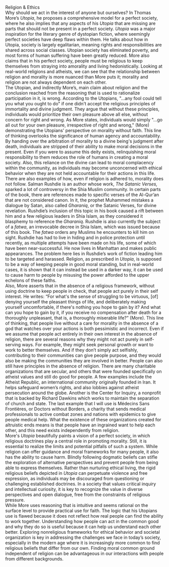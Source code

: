 Religion & Ethics  
Why should we act in the interest of anyone but ourselves? In Thomas More’s *Utopia*, he proposes a comprehensive model for a perfect society, where he also implies that any aspects of his *Utopia* that are missing are parts that should not be present in a perfect society. *Utopia* was a major inspiration for the literary genre of dystopian fiction, where seemingly perfect societies have deep flaws within them. He talks about how in Utopia, society is largely egalitarian, meaning rights and responsibilities are shared across social classes. Utopian society has eliminated poverty, and most forms of human suffering have been greatly reduced. More also claims that in his perfect society, people must be religious to keep themselves from straying into amorality and living hedonistically. Looking at real-world religions and atheists, we can see that the relationship between religion and morality is more nuanced than More puts it; morality and religion are not always dependent on each other.  
The Utopian, and indirectly More’s, main claim about religion and the conclusion reached from the reasoning that is used to rationalize participation in it, is wrong. According to the Utopians, "...any fool could tell you what you ought to do" if one didn't accept the religious principles of immortality and divine judgment. They argue that without these principles, individuals would prioritize their own pleasure above all else, without concern for right and wrong. As More states, individuals would simply "...go all out for your own pleasure, irrespective of right and wrong," (More) demonstrating the Utopians' perspective on morality without faith. This line of thinking overlooks the significance of human agency and accountability. By handing over the arbitration of morality to a divine being's judgment after death, individuals are stripped of their ability to make moral decisions in the present. Even if you were to assume this deity exists, relinquishing moral responsibility to them reduces the role of humans in creating a moral society. Also, this reliance on the divine can lead to moral complacency within the community, as individuals may become unconcerned with ethical behavior when they are not held accountable for their actions in this life.  
There are also examples of how, even if religion is adhered to, morality does not follow. Salman Rushdie is an author whose work, *The Satanic Verses,* sparked a lot of controversy in the Shia Muslim community. In certain parts of the book, there are references made to specific verses of the Al-Qur’an that are not considered canon. In it, the prophet Muhammed mistakes a dialogue by Satan, also called *Gharaniq*, or the Satanic Verses, for divine revelation. Rushdie’s inclusion of this topic in his book caused a rift between him and a few religious leaders in Shia Islam, as they considered it blasphemy to reference the *Gharaniq*. Rushdie is also currently the subject of a *fatwa*, an irrevocable decree in Shia Islam, which was issued because of this book. The *fatwa* orders any Muslims he encounters to kill him on sight. Rushdie has had to live in hiding and in police protection until recently, as multiple attempts have been made on his life, some of which have been near-successful. He now lives in Manhattan and makes public appearances. The problem here lies in Rushdie’s work of fiction leading him to be targeted and harassed. Religion, as prescribed in *Utopia*, is supposed to be a way of keeping people in good moral standing, but in real-world cases, it is shown that it can instead be used in a darker way, it can be used to cause harm to people by misusing the power afforded to the upper echelons of these faiths.  
Also, More asserts that in the absence of a religious framework, without using doctrine to keep people in check, that people act purely in their self interest. He writes: “For what's the sense of struggling to be virtuous, \[of\] denying yourself the pleasant things of life, and deliberately making yourself uncomfortable, if there's nothing you hope to gain by it? And what can you hope to gain by it, if you receive no compensation after death for a thoroughly unpleasant, that is, a thoroughly miserable life?” (More). This line of thinking, that people live without a care for morality in the absence of a god that watches over your actions is both pessimistic and incorrect. Even if we assume that people act entirely in their own interest in the absence of religion, there are several reasons why they might not act purely in self-serving ways. For example, they might seek personal growth or want to work to better themselves. And if they don’t simply act selfishly, contributing to their communities can give people purpose, and they would also be making the communities they are involved in better. People can also still have principles in the absence of religion. There are many charitable organizations that are secular, and others that were founded specifically on atheist values and still do good for people. A few examples include the Atheist Republic, an international community originally founded in Iran. It helps safeguard women’s rights, and also lobbies against atheist persecution around the globe. Another is the Center for Inquiry, a nonprofit that is backed by Richard Dawkins which works to maintain the separation of church and state. The last example that I will use is Médecins Sans Frontières, or Doctors without Borders, a charity that sends medical professionals to active combat zones and nations with epidemics to give people medical help. What the existence of these organizations created for altruistic ends means is that people have an ingrained want to help each other, and this need exists independently from religion.  
More's *Utopia* beautifully paints a vision of a perfect society, in which religious doctrines play a central role in promoting morality. Still, it is essential to realize the limits and potential pitfalls of such a system. While religion can offer guidance and moral frameworks for many people, it also has the ability to cause harm. Blindly following dogmatic beliefs can stifle the exploration of alternative perspectives and prevent people from being able to express themselves. Rather than nurturing ethical living, the rigid religious beliefs depicted in *Utopia* can perpetuate violence and free expression, as individuals may be discouraged from questioning or challenging established doctrines. In a society that values critical inquiry and intellectual curiosity, it is key to recognize the value in diverse perspectives and open dialogue, free from the constraints of religious pressure.  
While More uses reasoning that is intuitive and seems rational on the surface level to provide practical use for faith. The logic that his Utopians use is flawed because it does not reflect how real people can find the ability to work together. Understanding how people can act in the common good and why they do so is useful because it can help us understand each other better. Exploring nonreligious frameworks for ethical behavior and societal organization is key in addressing the challenges we face in today’s society, especially in the modern age where it is increasingly more common to find religious beliefs that differ from our own. Finding moral common ground independent of religion can be advantageous in our interactions with people from different backgrounds.
